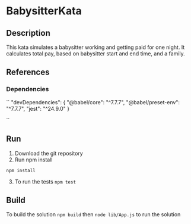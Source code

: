 # BabysitterKata

## Description

This kata simulates a babysitter working and getting paid for one night. It calculates total pay, based on babysitter start and end time, and a family.

## References

### Dependencies

``
"devDependencies": {
"@babel/core": "^7.7.7",
"@babel/preset-env": "^7.7.7",
"jest": "^24.9.0"
}

``

## Run

1. Download the git repository
2. Run npm install

`npm install`

3. To run the tests
   `npm test`

## Build

To build the solution
`npm build`
then
`node lib/App.js`
to run the solution
